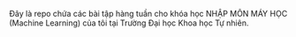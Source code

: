 Đây là repo chứa các bài tập hàng tuần cho khóa học NHẬP MÔN MÁY HỌC (Machine Learning) của tôi tại Trường Đại học Khoa học Tự nhiên. 
